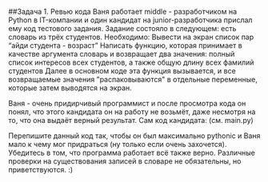 ##Задача 1. Ревью кода
Ваня работает middle - разработчиком на Python в IT-компании и один кандидат на junior-разработчика прислал ему код тестового задания. Задание состояло в следующем: есть словарь из трёх студентов. Необходимо:
Вывести на экран список пар “айди студента - возраст”
Написать функцию, которая принимает в качестве аргумента словарь и возвращает два значения: полный список интересов всех студентов, а также общую длину всех фамилий студентов
Далее в основном коде эта функция вызывается, и все возвращаемые значения "распаковываются" в отдельные переменные, которые затем выводятся на экран.

Ваня - очень придирчивый программист и после просмотра кода он понял, что этого кандидата он на работу не возьмёт, даже несмотря на то, что она выдаёт верный результат. Сам код кандидата: (см. main.py)

Перепишите данный код так, чтобы он был максимально pythonic и Ваня мало к чему мог придраться (ну только если очень захочется). Убедитесь в том, что программа работает всё также верно. Различные проверки на существования записей в словаре не обязательны, но приветствуются. :)

